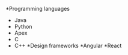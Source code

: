 *Programming languages
  * Java
  * Python
  * Apex
  * C
  * C++
*Design frameworks
  *Angular
  *React
